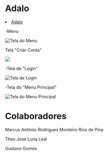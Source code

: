 # Adalo

<li> <a href ="[https://www.figma.com/proto/a3KxyJTIWE7wNPDfMBHx0Q/Untitled?node-id=1-121&starting-point-node-id=1%3A121&locale=en](https://app.adalo.com/apps/c0030d55-d4ee-473d-bc18-d284469eb966/screens)"> Adalo <a> </li>

-Menu
  
  <img src="https://cdn.discordapp.com/attachments/757697482313433109/1176658508272390184/image.png?ex=656faba1&is=655d36a1&hm=b0b203a76fc497bf392d33c2e64f441d34bdee3d57d36f461e7493bc3a97e8bd&" alt="Tela do Menu">

Tela "Criar Conta"

  <img src="[URL_da_Imagem](https://cdn.discordapp.com/attachments/757697482313433109/1176658561405829240/image.png?ex=656fabae&is=655d36ae&hm=3a3818c27857925247b562c272cf61c66545417a80a35dd47627b43e79512aad&)" >

-Tela de "Login"
  
  <img src="[URL_da_Imagem](https://cdn.discordapp.com/attachments/757697482313433109/1176658627373838477/image.png?ex=656fabbe&is=655d36be&hm=2a70435f4b9cd2434e759c6f0993cb6aac3b59f5ddeb3a0b88ee88f45d74a123&)" alt="Tela de Login">

-Tela do "Menu Principal"
  
  <img src="https://cdn.discordapp.com/attachments/757697482313433109/1176659716127076433/image.png?ex=656facc1&is=655d37c1&hm=ad75ce335a8f51f8d7326cade4f4d682de5b6f5830ab1457031926212d15c790&" alt="Tela do Menu Principal">

# Colaboradores

Marcus Antônio Rodrigues Monteiro Rios de Pina

Theo Jose Luna Leal

Gustavo Gomes
